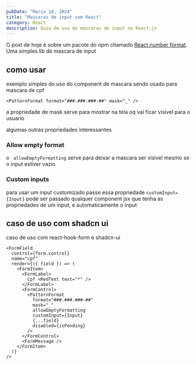 ```yaml
---
pubDate: "Março 18, 2024"
title: "Mascaras de input com React"
category: React
description: Guia de uso de mascaras de input no React.js
---
```


O post de hoje é sobre um pacote do npm chamado [React number format](https://s-yadav.github.io/react-number-format/). Uma simples lib de mascara de input

## como usar

exemplo simples do uso do component de mascara sendo usado para mascara de cpf

```tsx
<PatternFormat format="###.###.###-##" mask="_" />
```

a propriedade de mask serve para mostrar na tela oq vai ficar visivel para o usuario

algumas outras propriedades interessantes

### Allow empty format

o ` allowEmptyFormatting` serve para deixar a mascara ser visivel mesmo se o input estiver vazio

### Custom inputs

para usar um input customizado passe essa propriedade `customInput={Input}` pode ser passado qualquer component jsx que tenha as propriedades de um input, e automaticamente o input

## caso de uso com shadcn ui

caso de uso com react-hook-form e shadcn-ui

```tsx
<FormField
  control={form.control}
  name="cpf"
  render={({ field }) => (
    <FormItem>
      <FormLabel>
        Cpf <RedText text="*" />
      </FormLabel>
      <FormControl>
        <PatternFormat
          format="###.###.###-##"
          mask="_"
          allowEmptyFormatting
          customInput={Input}
          {...field}
          disabled={isPending}
        />
      </FormControl>
      <FormMessage />
    </FormItem>
  )}
/>
```
